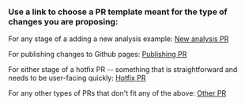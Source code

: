 
### Use a link to choose a PR template meant for the type of changes you are proposing:

For any stage of a adding a new analysis example:
<a href="?expand=1&template=new-analysis-pr.md"> New analysis PR </a>

For publishing changes to Github pages:
<a href="?expand=1&template=publish-pr.md"> Publishing PR </a>

For either stage of a hotfix PR -- something that is straightforward and needs to be user-facing quickly:
<a href="?expand=1&template=hotfix-pr.md"> Hotfix PR </a>

For any other types of PRs that don't fit any of the above:
<a href="?expand=1&template=other-pr.md"> Other PR </a>
